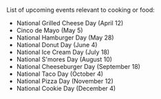 List of upcoming events relevant to cooking or food:
- National Grilled Cheese Day (April 12)
- Cinco de Mayo (May 5)
- National Hamburger Day (May 28)
- National Donut Day (June 4)
- National Ice Cream Day (July 18)
- National S'mores Day (August 10)
- National Cheeseburger Day (September 18)
- National Taco Day (October 4)
- National Pizza Day (November 12)
- National Cookie Day (December 4)
